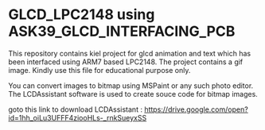 # GLCD_LPC2148 using ASK39_GLCD_INTERFACING_PCB
This repository contains kiel project for glcd animation and text which has been interfaced using ARM7 based LPC2148.
The project contains a gif image.
Kindly use this file for educational purpose only.

You can convert images to bitmap using MSPaint or any such photo editor. The LCDAssistant software is used to create souce code for bitmap images.

goto this link to download LCDAssistant : https://drive.google.com/open?id=1hh_oiLu3UFFF4ziooHLs-_rnkSueyxSS
